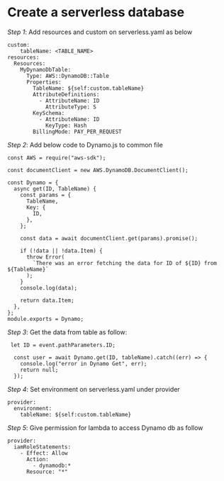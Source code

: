 # Create a serverless database

_Step 1_: Add resources and custom on serverless.yaml as below

```
custom:
    tableName: <TABLE_NAME>
resources:
  Resources:
    MyDynamoDbTable:
      Type: AWS::DynamoDB::Table
      Properties:
        TableName: ${self:custom.tableName}
        AttributeDefinitions:
          - AttributeName: ID
            AttributeType: S
        KeySchema:
          - AttributeName: ID
            KeyType: Hash
        BillingMode: PAY_PER_REQUEST
```

_Step 2_: Add below code to Dynamo.js to common file

```
const AWS = require("aws-sdk");

const documentClient = new AWS.DynamoDB.DocumentClient();

const Dynamo = {
  async get(ID, TableName) {
    const params = {
      TableName,
      Key: {
        ID,
      },
    };

    const data = await documentClient.get(params).promise();

    if (!data || !data.Item) {
      throw Error(
        `There was an error fetching the data for ID of ${ID} from ${TableName}`
      );
    }
    console.log(data);

    return data.Item;
  },
};
module.exports = Dynamo;

```

_Step 3_: Get the data from table as follow:

```
 let ID = event.pathParameters.ID;

  const user = await Dynamo.get(ID, tableName).catch((err) => {
    console.log("error in Dynamo Get", err);
    return null;
  });
```

_Step 4_: Set environment on serverless.yaml under provider

```
provider:
  environment:
    tableName: ${self:custom.tableName}
```

_Step 5_: Give permission for lambda to access Dynamo db as follow

```
provider:
  iamRoleStatements:
    - Effect: Allow
      Action:
        - dynamodb:*
      Resource: "*"
```
